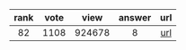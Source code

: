 
| rank | vote | view | answer | url |
|:-:|:-:|:-:|:-:|:-:|
|82|1108|924678|8| [url](http://stackoverflow.com/questions/11277432/how-to-remove-a-key-from-a-python-dictionary) |
